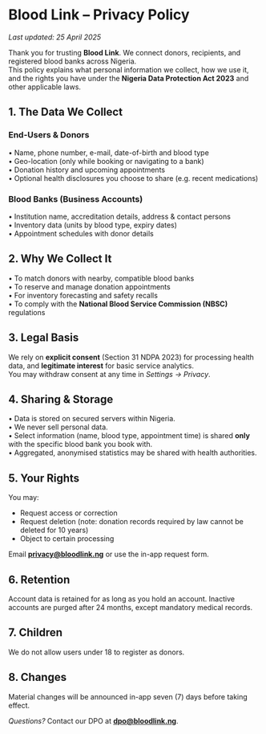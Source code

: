 # Blood Link – Privacy Policy
_Last updated: 25 April 2025_

Thank you for trusting **Blood Link**. We connect donors, recipients, and registered blood banks across Nigeria.  
This policy explains what personal information we collect, how we use it, and the rights you have under the **Nigeria Data Protection Act 2023** and other applicable laws.

## 1. The Data We Collect
### End-Users & Donors
• Name, phone number, e-mail, date-of-birth and blood type  
• Geo-location (only while booking or navigating to a bank)  
• Donation history and upcoming appointments  
• Optional health disclosures you choose to share (e.g. recent medications)

### Blood Banks (Business Accounts)
• Institution name, accreditation details, address & contact persons  
• Inventory data (units by blood type, expiry dates)  
• Appointment schedules with donor details

## 2. Why We Collect It
• To match donors with nearby, compatible blood banks  
• To reserve and manage donation appointments  
• For inventory forecasting and safety recalls  
• To comply with the **National Blood Service Commission (NBSC)** regulations

## 3. Legal Basis
We rely on **explicit consent** (Section 31 NDPA 2023) for processing health data, and **legitimate interest** for basic service analytics.  
You may withdraw consent at any time in _Settings → Privacy_.

## 4. Sharing & Storage
• Data is stored on secured servers within Nigeria.  
• We never sell personal data.  
• Select information (name, blood type, appointment time) is shared **only** with the specific blood bank you book with.  
• Aggregated, anonymised statistics may be shared with health authorities.

## 5. Your Rights
You may:
* Request access or correction  
* Request deletion (note: donation records required by law cannot be deleted for 10 years)  
* Object to certain processing  

Email **privacy@bloodlink.ng** or use the in-app request form.

## 6. Retention
Account data is retained for as long as you hold an account. Inactive accounts are purged after 24 months, except mandatory medical records.

## 7. Children
We do not allow users under 18 to register as donors.

## 8. Changes
Material changes will be announced in-app seven (7) days before taking effect.

_Questions?_ Contact our DPO at **dpo@bloodlink.ng**.
